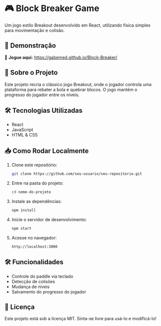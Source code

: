 # 🎮 Block Breaker Game

Um jogo estilo Breakout desenvolvido em React, utilizando física simples para movimentação e colisão.

## 🚀 Demonstração

🔗 **Jogue aqui:** https://gabemed.github.io/Block-Breaker/

## 📜 Sobre o Projeto

Este projeto recria o clássico jogo Breakout, onde o jogador controla uma plataforma para rebater a bola e quebrar blocos. O jogo mantém o progresso do jogador entre os níveis.

## 🛠️ Tecnologias Utilizadas

- React
- JavaScript 
- HTML & CSS

## 📥 Como Rodar Localmente

1. Clone este repositório:
   ```bash
   git clone https://github.com/seu-usuario/seu-repositorio.git
   ```
2. Entre na pasta do projeto:
   ```bash
   cd nome-do-projeto
   ```
3. Instale as dependências:
   ```bash
   npm install
   ```
4. Inicie o servidor de desenvolvimento:
   ```bash
   npm start
   ```
5. Acesse no navegador:
   ```
   http://localhost:3000
   ```

## 🛠️ Funcionalidades

- Controle do paddle via teclado
- Detecção de colisões
- Mudança de níveis
- Salvamento do progresso do jogador

## 📄 Licença

Este projeto está sob a licença MIT. Sinta-se livre para usá-lo e modificá-lo!

